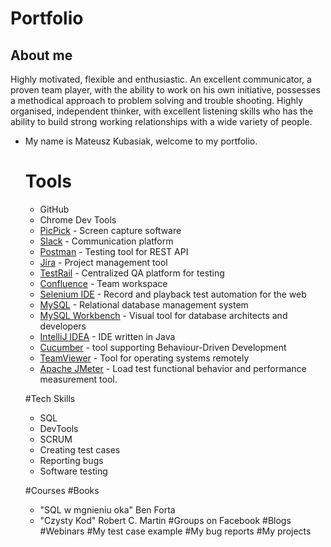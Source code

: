 # Portfolio
## About me
Highly motivated, flexible and enthusiastic. An excellent communicator, a proven team player, with the ability to work on his own initiative, possesses a methodical approach to problem solving and trouble shooting. Highly organised, independent thinker, with excellent listening skills who has the ability to build strong working relationships with a wide variety of people.
* My name is Mateusz Kubasiak, welcome to my portfolio.
  # Tools
   - GitHub
   - Chrome Dev Tools
   - [PicPick](https://picpick.app/en/) -  Screen capture software
   - [Slack](https://slack.com/) - Communication platform
   - [Postman](https://www.postman.com/) - Testing tool for REST API
   - [Jira](https://www.atlassian.com/software/jira) - Project management tool
   - [TestRail](https://www.testrail.com/) - Centralized QA platform for testing
   - [Confluence](https://www.atlassian.com/software/confluence) - Team workspace 
   - [Selenium IDE](https://chrome.google.com/webstore/detail/selenium-ide/mooikfkahbdckldjjndioackbalphokd) - Record and playback test automation for the web
   - [MySQL](https://www.mysql.com/) - Relational database management system
   - [MySQL Workbench](https://www.mysql.com/products/workbench/) - Visual tool for database architects and developers
   - [IntelliJ IDEA](https://www.jetbrains.com/idea/) - IDE written in Java
   - [Cucumber](https://cucumber.io/) -  tool supporting Behaviour-Driven Development
   - [TeamViewer](https://www.teamviewer.com/pl/) - Tool for operating systems remotely
   - [Apache JMeter](https://jmeter.apache.org/) - Load test functional behavior and performance measurement tool.
  
  #Tech Skills
  - SQL
  - DevTools
  - SCRUM
  - Creating test cases
  - Reporting bugs
  - Software testing
  
  #Courses
  #Books
  - "SQL w mgnieniu oka" Ben Forta
  - "Czysty Kod" Robert C. Martin
  #Groups on Facebook
  #Blogs
  #Webinars
  #My test case example
  #My bug reports
  #My projects

